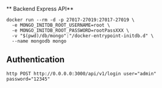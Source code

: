 ** Backend Express API**

```
docker run --rm -d -p 27017-27019:27017-27019 \
  -e MONGO_INITDB_ROOT_USERNAME=root \
  -e MONGO_INITDB_ROOT_PASSWORD=rootPassXXX \
  -v "$(pwd)/db/mongo":"/docker-entrypoint-initdb.d" \
  --name mongodb mongo
```


## Authentication ##
```
http POST http://0.0.0.0:3000/api/v1/login user="admin" password="12345"
```